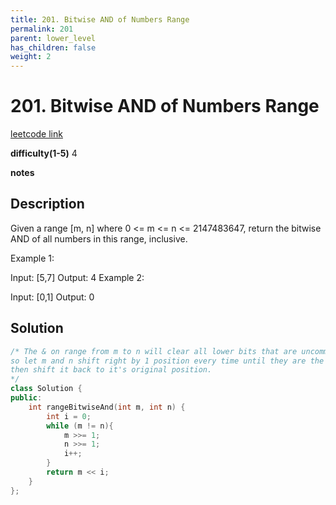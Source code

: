 ```yaml
---
title: 201. Bitwise AND of Numbers Range
permalink: 201
parent: lower_level
has_children: false
weight: 2
---
```

# 201. Bitwise AND of Numbers Range
[leetcode link](https://leetcode.com/problems/bitwise-and-of-numbers-range/)

**difficulty(1-5)** 
4

**notes**   


## Description
Given a range [m, n] where 0 <= m <= n <= 2147483647, return the bitwise AND of all numbers in this range, inclusive.

Example 1:

Input: [5,7]
Output: 4
Example 2:

Input: [0,1]
Output: 0


## Solution
```c++
/* The & on range from m to n will clear all lower bits that are uncommon between m and n
so let m and n shift right by 1 position every time until they are the same. these are the common bits left. 
then shift it back to it's original position.
*/
class Solution {
public:
    int rangeBitwiseAnd(int m, int n) {
        int i = 0;
        while (m != n){
            m >>= 1;
            n >>= 1;
            i++;
        }
        return m << i;
    }
};
```


